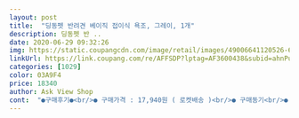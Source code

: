 ```yaml
---
layout: post 
title:  "딩동펫 반려견 베이직 접이식 욕조, 그레이, 1개" 
description: 딩동펫 반 ..
date: 2020-06-29 09:32:26 
img: https://static.coupangcdn.com/image/retail/images/49006641120526-6aef051a-0531-43ef-a629-c53260c022a8.jpg 
linkUrl: https://link.coupang.com/re/AFFSDP?lptag=AF3600438&subid=ahnPublicAsk&pageKey=1748505714&itemId=2977657808&vendorItemId=3866662120&traceid=V0-113-96aa86b997c2c394 
categories: [1029] 
color: 03A9F4 
price: 18340 
author: Ask View Shop 
cont:  "●구매후기●<br/>● 구매가격 : 17,940원 ( 로켓배송 )<br/>● 구매동기<br/>● 상품평<br/>● 저의 상품평이 도움이 되셨나요???<br/>ㅁ 보관성 : 이것 때문에, 구입을 했는데당연히 우수하답니다^^<br/>ㅁ 접고 펴기 : 글로 설명들은 참 복잡해 보이게 되어있지만, 한두번만 해보면 쉽답니다... <br/>자바라를 접고 펴는 원리의 구조랍니다^^<br/>ㅁ 크기 : 저희 강쥐가 2.<br/>8kg인데, 넉넉한 크기네요... <br/>56kg정도 되어도 씻기는데 문제는 없을듯 해 보이네요^^<br/>감사합니다<br/>그 외에 색상이나 가격, 무게, 보관크기 전부 마음에 듭니다.<br/><br/>그러시다면, 한 번 꾸욱 눌러주실래요? ㅎㅎㅎ<br/>기존에 써오던, 욕조가 너무 낡고 부피도 커서... <br/>검색 하다보니 접이식욕조가 있었네요^^<br/>다만 물빠짐 구멍이 있어서 이걸로 결정하고 구매했는데 물이 차있을때 물빠짐을 열어놓으면 고정하는게 없어서 자동으로 반이상 닫혀서 물이 많을때는 열어둔다고해서 빠지지가 않습니다.<br/> 계속 열어둔채로 잡고 있어야지 물이 빠져 답답해서 그냥 물을 부어버렸습니다.<br/> 물빠짐구멍을 연상태로 고정이 된다면 좋을 것 같습니다.<br/><br/>사실 집에 대야가 있어서 그걸로 사용해가주고 강아지 욕조를 살까 말까 많이 고민했습니다.<br/> 이번에 스트레스 완화에 좋다는 라벤더 입욕제를 사게 되어서 고민끝에 이 욕조를 구매했습니다.<br/><br/>상당히 만족스러운, 제품이에요완전 강추랍니다!!!!!<br/>아참!!! 사용 후, 접기 전에 물기는 꼭 제거하고 접으세요혹시나, 곰팡이가 생길 수도 있으니까요... <br/>ㅎ<br/>안그래도 좁디좁은 화장실 한켠에 23주에 한번정도 사용하는 크은 욕조를 둔다는 것은... <br/>참 안맞죠... <br/>하지만, 없어서도 안되는 제품인지라... <br/><br/>어쩔수없이 울며 겨자먹기로 두고 있었는데... <br/>.<br/> 접이식욕조를 보고는 바로 이거야라는 생각이 확 들더라구요^^<br/>우선 물빠짐 구멍이 있어서 혹시 새지는 않을까 걱정했는데 전혀 물이 새지 않더라구요.<br/><br/>이것저것 제품들이 참 많이 있었지만, 가격 적당하고 배송빠른 쿠팡추천 제품으로 선택을 하게 되었답니다<br/>이런거 개발해서 만드는 분들은 상을 줘야하지 않을까요? ㅎㅎ<br/>잘받았습니다 생각보단 튼튼하네요.<br/>필때 한쪽씩 잡아당기듯이 위로 올리니깐새거라 빡빡하면서도,잘펴지네요.<br/>회색부분에 고무 탄성이 느껴져요.<br/>우리 애기는 3살시츄4.<br/>3k로예요.<br/>앞발로 딛고 일어서는데도안 내려가요.<br/>^^리뷰보고 걱정했는데,꼭 필요한거라,만만한( 온라인) 공간에서자빠링하며  귀차니스트에 자태를 뽐내며,가끔 구매하보는데요저는 깔끔하게 잘 배송되어 오더라구여불량도없구여.<br/>뭐?완전백퍼  다 파손이 없었다는건 아니지만한개 제품이 살작 금간건 빼고는 다 괜찮았어요.<br/>오늘 목욕시키고,리뷰 할게요 아주 만족합니다아!물가득 채우진 마세요샤워기로 등쪽으로 물을 뿌리면서 가볍게,워터마시지 해주는데,물이가득 찬것도모르고,계속 뿌리는데@@저절로  한쪽이 털썩 주저앉네요깜짝놀랐어요.<br/>울 애기도,내가  못잡았어요.<br/>마니 놀랐을텐데도 끝까지 움추리고,참고 목욕을 마쳤네요<br/> -<br/> -그이후에 물빠지는 고무파킹을 계속 열어놓고,시꼈더니아주 굿입니다!뎅뎅이들 목욕욕조 칭찬합니다.<br/>우리가 쓰는 욕조에서  목욕시켜도 좋지만,접이식욕조 하나있으니울 이쁜이 목욕하는 모습이다럭셔리하네요.<br/>지꺼 ♡ 전용♡ 욕조가있으니☆있어보입니다^^ 너무 귀여웠어요온식구들이 다웃네요욕조에 드가있는 모습이^^전 매우 만족합니다.<br/>고민 고민 그저 바라만보다가,3개월동안 눈팅만하다가,구매했습니다.<br/>진작 할껄 후회합니당땡큐 잘쓸께요<br/>저는 벽에 붙히는 대야 걸이에다 걸었더니, 아주 딱이네요<br/>저에게는 다행히(?) 배수마개가 있는 제품이 왔네요^^<br/>접었다가 폈다 하는 부분이 굉장히 편하며 보관할때도 접어서 물기를 닦은 후 세로로 보관하면 되니 공간활용도 굉장히 좋습니다.<br/><br/>제품이 리뉴얼되어서, 배수마개가 설치되었던데... <br/>이게 주문시 지정을 할 수는 없더라구요... <br/>있는거랑 없는거의 차이는 많이 있는데... <br/>복불복으로 주문한다는게 좀... <br/>그렇더라구요.<br/>.<br/><br/>참고로 저희 푸들 몸무게는 5.<br/>3kg입니다.<br/><br/>쿠팡 후기는 포인트 주는게 없어서 잘 남기지 않았는데 이건 너무 좋아서 후기남겨요!<br/>한쪽씩 한쪽씩 하시면 되요^^ (사진첨부 해드릴게요^^)<br/>" 
---
```

